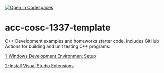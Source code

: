 [![Open in Codespaces](https://classroom.github.com/assets/launch-codespace-7f7980b617ed060a017424585567c406b6ee15c891e84e1186181d67ecf80aa0.svg)](https://classroom.github.com/open-in-codespaces?assignment_repo_id=11262259)
# acc-cosc-1337-template
C++ Development examples and homeworks starter code.  Includes GitHub Actions for building and unit testing C++ programs.

[1-Windows Development Environment Setup](windows.md)

[2-Install Visual Studio Extensions](vs-code-ext.md)
